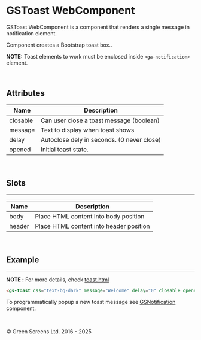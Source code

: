 # GSToast WebComponent
 
GSToast WebComponent is a component that renders a single message in notification element.

Component creates a Bootstrap toast box..
 
 **NOTE:** Toast elements to work must be enclosed inside ```<ga-notification>``` element.
 
<br>

## Attributes

| Name         | Description                                |
|--------------|--------------------------------------------|
| closable     | Can user close a toast message (boolean)   |
| message      | Text to display when toast shows           |
| delay        | Autoclose dely in seconds. (0 never close) |
| opened       | Initial toast state.                       |

<br>

## Slots
---

| Name               | Description                                              |
|--------------------|----------------------------------------------------------|
| body               | Place HTML content into body position                    |
| header             | Place HTML content into header position                  |

<br>

## Example
---
 
**NOTE :** 
For more details, check [toast.html](../../../demos/toast.html)

```html
<gs-toast css="text-bg-dark" message="Welcome" delay="0" closable opened></gs-toast>
```

To programmatically popup a new toast message see [GSNotification](./GSNotification.md) component.
 
<br>

&copy; Green Screens Ltd. 2016 - 2025
